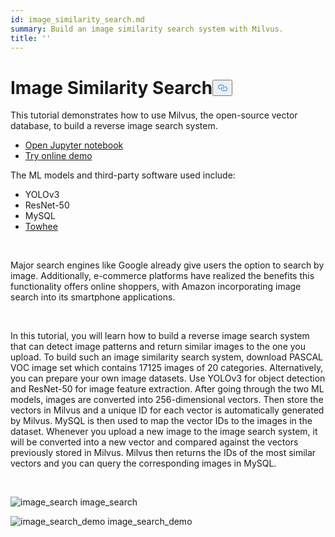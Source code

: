 ```yaml
---
id: image_similarity_search.md
summary: Build an image similarity search system with Milvus.
title: ''
---
```

<h1 id="Image-Similarity-Search" class="common-anchor-header">Image Similarity Search<button data-href="#Image-Similarity-Search" class="anchor-icon" translate="no">
      <svg translate="no"
        aria-hidden="true"
        focusable="false"
        height="20"
        version="1.1"
        viewBox="0 0 16 16"
        width="16"
      >
        <path
          fill="#0092E4"
          fill-rule="evenodd"
          d="M4 9h1v1H4c-1.5 0-3-1.69-3-3.5S2.55 3 4 3h4c1.45 0 3 1.69 3 3.5 0 1.41-.91 2.72-2 3.25V8.59c.58-.45 1-1.27 1-2.09C10 5.22 8.98 4 8 4H4c-.98 0-2 1.22-2 2.5S3 9 4 9zm9-3h-1v1h1c1 0 2 1.22 2 2.5S13.98 12 13 12H9c-.98 0-2-1.22-2-2.5 0-.83.42-1.64 1-2.09V6.25c-1.09.53-2 1.84-2 3.25C6 11.31 7.55 13 9 13h4c1.45 0 3-1.69 3-3.5S14.5 6 13 6z"
        ></path>
      </svg>
    </button></h1><p>This tutorial demonstrates how to use Milvus, the open-source vector database, to build a reverse image search system.</p>
<ul>
<li><a href="https://github.com/towhee-io/examples/tree/main/image/reverse_image_search">Open Jupyter notebook</a></li>
<li><a href="https://milvus.io/milvus-demos/">Try online demo</a></li>
</ul>
<p>The ML models and third-party software used include:</p>
<ul>
<li>YOLOv3</li>
<li>ResNet-50</li>
<li>MySQL</li>
<li><a href="https://towhee.io/">Towhee</a></li>
</ul>
<p></br></p>
<p>Major search engines like Google already give users the option to search by image. Additionally, e-commerce platforms have realized the benefits this functionality offers online shoppers, with Amazon incorporating image search into its smartphone applications.</p>
<p></br></p>
<p>In this tutorial, you will learn how to build a reverse image search system that can detect image patterns and return similar images to the one you upload. To build such an image similarity search system, download PASCAL VOC image set which contains 17125 images of 20 categories. Alternatively, you can prepare your own image datasets. Use YOLOv3 for object detection and ResNet-50 for image feature extraction. After going through the two ML models, images are converted into 256-dimensional vectors. Then store the vectors in Milvus and a unique ID for each vector is automatically generated by Milvus. MySQL is then used to map the vector IDs to the images in the dataset. Whenever you upload a new image to the image search system, it will be converted into a new vector and compared against the vectors previously stored in Milvus. Milvus then returns the IDs of the most similar vectors and you can query the corresponding images in MySQL.</p>
<p></br></p>
<p>
  <span class="img-wrapper">
    <img translate="no" src="/docs/v2.2.x/assets/image_search.png" alt="image_search" class="doc-image" id="image_search" />
    <span>image_search</span>
  </span>
</p>
<p>
  <span class="img-wrapper">
    <img translate="no" src="/docs/v2.2.x/assets/image_search_demo.jpeg" alt="image_search_demo" class="doc-image" id="image_search_demo" />
    <span>image_search_demo</span>
  </span>
</p>
